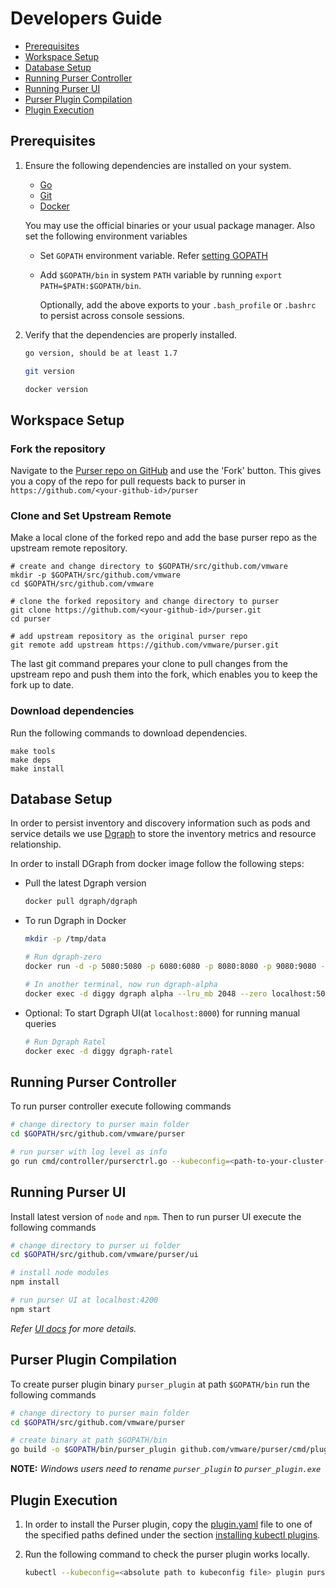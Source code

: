 # Developers Guide

- [Prerequisites](#prerequisites)
- [Workspace Setup](#workspace-setup)
- [Database Setup](#database-setup)
- [Running Purser Controller](#running-purser-controller)
- [Running Purser UI](#running-purser-ui)
- [Purser Plugin Compilation](#purser-plugin-compilation)
- [Plugin Execution](#plugin-execution)

## Prerequisites

1. Ensure the following dependencies are installed on your system.

   - [Go](https://golang.org/dl/)
   - [Git](https://git-scm.com/downloads)
   - [Docker](https://www.docker.com/)

   You may use the official binaries or your usual package manager.
   Also set the following environment variables
   - Set `GOPATH` environment variable. Refer [setting GOPATH](https://github.com/golang/go/wiki/SettingGOPATH)
   - Add `$GOPATH/bin` in system `PATH` variable by running `export PATH=$PATH:$GOPATH/bin`.

      Optionally, add the above exports to your `.bash_profile` or `.bashrc` to persist across console sessions.

2. Verify that the dependencies are properly installed.

   ``` bash
   go version, should be at least 1.7

   git version

   docker version
   ```

## Workspace Setup

### Fork the repository
Navigate to the [Purser repo on GitHub](https://github.com/vmware/purser) and use the 'Fork' button. 
This gives you a copy of the repo for pull requests back to purser in `https://github.com/<your-github-id>/purser`

### Clone and Set Upstream Remote

Make a local clone of the forked repo and add the base purser
repo as the upstream remote repository.

``` shell
# create and change directory to $GOPATH/src/github.com/vmware
mkdir -p $GOPATH/src/github.com/vmware
cd $GOPATH/src/github.com/vmware

# clone the forked repository and change directory to purser
git clone https://github.com/<your-github-id>/purser.git
cd purser

# add upstream repository as the original purser repo
git remote add upstream https://github.com/vmware/purser.git
```

The last git command prepares your clone to pull changes from the
upstream repo and push them into the fork, which enables you to keep
the fork up to date.

### Download dependencies

Run the following commands to download dependencies.

``` shell
make tools
make deps
make install
```

## Database Setup

In order to persist inventory and discovery information such as pods and service details we use
[Dgraph](https://dgraph.io/) to store the inventory metrics and resource relationship.

In order to install DGraph from docker image follow the following steps:

- Pull the latest Dgraph version

  ```bash
  docker pull dgraph/dgraph
  ```

- To run Dgraph in Docker

  ```bash
  mkdir -p /tmp/data
  
  # Run dgraph-zero
  docker run -d -p 5080:5080 -p 6080:6080 -p 8080:8080 -p 9080:9080 -p 8000:8000 -v /tmp/data:/dgraph --name diggy dgraph/dgraph dgraph zero

  # In another terminal, now run dgraph-alpha
  docker exec -d diggy dgraph alpha --lru_mb 2048 --zero localhost:5080
  ```
 
 - Optional: To start Dgraph UI(at `localhost:8000`) for running manual queries
   ```bash
   # Run Dgraph Ratel
   docker exec -d diggy dgraph-ratel
   ```
   
## Running Purser Controller
To run purser controller execute following commands

```bash
# change directory to purser main folder
cd $GOPATH/src/github.com/vmware/purser

# run purser with log level as info
go run cmd/controller/purserctrl.go --kubeconfig=<path-to-your-cluster-config> --interactions=enable --dgraphURL=localhost --log=info
```

## Running Purser UI
Install latest version of `node` and `npm`. Then to run purser UI execute the following commands
```bash
# change directory to purser ui folder
cd $GOPATH/src/github.com/vmware/purser/ui

# install node modules
npm install

# run purser UI at localhost:4200
npm start
```
_Refer [UI docs](../ui/README.md) for more details._

## Purser Plugin Compilation

To create purser plugin binary `purser_plugin` at path `$GOPATH/bin` run the following commands
  ```bash
  # change directory to purser main folder
  cd $GOPATH/src/github.com/vmware/purser
  
  # create binary at path $GOPATH/bin
  go build -o $GOPATH/bin/purser_plugin github.com/vmware/purser/cmd/plugin
  ```

**NOTE:** _Windows users need to rename `purser_plugin` to `purser_plugin.exe`_

## Plugin Execution

1. In order to install the Purser plugin, copy the [plugin.yaml](../plugin.yaml) file to one of the specified paths defined under the section [installing kubectl plugins](https://kubernetes.io/docs/tasks/extend-kubectl/kubectl-plugins/).

2. Run the following command to check the purser plugin works locally.

   ``` bash
   kubectl --kubeconfig=<absolute path to kubeconfig file> plugin purser help
   ```